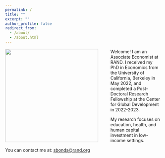 ```yaml
---
permalink: /
title: ""
excerpt: ""
author_profile: false
redirect_from: 
  - /about/
  - /about.html
---
```


<img src="{{site.url}}/images/Bonds_Photo2.jpg" width="300" align="left" style="display: block; margin-right: 40px;" /> 

Welcome! I am an Associate Economist at RAND. I received my PhD in Economics from the University of California, Berkeley in May 2022, and  completed a Post-Doctoral Research Fellowship at the Center for Global Development in 2022-2023. 

My research focuses on education, health, and human capital investment in low-income settings. 

You can contact me at: sbonds@rand.org
